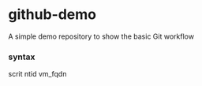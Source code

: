 # github-demo
A simple demo repository to show the basic Git workflow

### syntax
scrit ntid vm_fqdn
